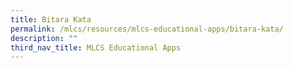 ```yaml
---
title: Bitara Kata
permalink: /mlcs/resources/mlcs-educational-apps/bitara-kata/
description: ""
third_nav_title: MLCS Educational Apps
---
```

